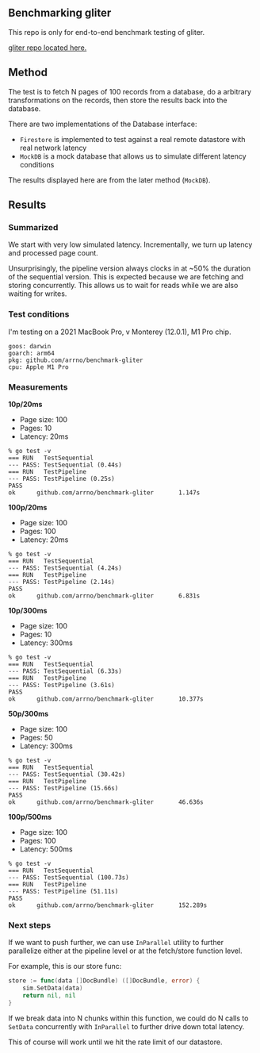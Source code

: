 ## Benchmarking gliter

This repo is only for end-to-end benchmark testing of gliter.

[gliter repo located here.](https://github.com/arrno/gliter)

## Method

The test is to fetch N pages of 100 records from a database, do a arbitrary transformations on the records, then store the results back into the database.

There are two implementations of the Database interface:

-   `Firestore` is implemented to test against a real remote datastore with real network latency
-   `MockDB` is a mock database that allows us to simulate different latency conditions

The results displayed here are from the later method (`MockDB`).

## Results

### Summarized

We start with very low simulated latency. Incrementally, we turn up latency and processed page count.

Unsurprisingly, the pipeline version always clocks in at ~50% the duration of the sequential version. This is expected because we are fetching and storing concurrently. This allows us to wait for reads while we are also waiting for writes.

### Test conditions

I'm testing on a 2021 MacBook Pro, v Monterey (12.0.1), M1 Pro chip.

```
goos: darwin
goarch: arm64
pkg: github.com/arrno/benchmark-gliter
cpu: Apple M1 Pro
```

### Measurements

**10p/20ms**

-   Page size: 100
-   Pages: 10
-   Latency: 20ms

```
% go test -v
=== RUN   TestSequential
--- PASS: TestSequential (0.44s)
=== RUN   TestPipeline
--- PASS: TestPipeline (0.25s)
PASS
ok      github.com/arrno/benchmark-gliter       1.147s
```

**100p/20ms**

-   Page size: 100
-   Pages: 100
-   Latency: 20ms

```
% go test -v
=== RUN   TestSequential
--- PASS: TestSequential (4.24s)
=== RUN   TestPipeline
--- PASS: TestPipeline (2.14s)
PASS
ok      github.com/arrno/benchmark-gliter       6.831s
```

**10p/300ms**

-   Page size: 100
-   Pages: 10
-   Latency: 300ms

```
% go test -v
=== RUN   TestSequential
--- PASS: TestSequential (6.33s)
=== RUN   TestPipeline
--- PASS: TestPipeline (3.61s)
PASS
ok      github.com/arrno/benchmark-gliter       10.377s
```

**50p/300ms**

-   Page size: 100
-   Pages: 50
-   Latency: 300ms

```
% go test -v
=== RUN   TestSequential
--- PASS: TestSequential (30.42s)
=== RUN   TestPipeline
--- PASS: TestPipeline (15.66s)
PASS
ok      github.com/arrno/benchmark-gliter       46.636s
```

**100p/500ms**

-   Page size: 100
-   Pages: 100
-   Latency: 500ms

```
% go test -v
=== RUN   TestSequential
--- PASS: TestSequential (100.73s)
=== RUN   TestPipeline
--- PASS: TestPipeline (51.11s)
PASS
ok      github.com/arrno/benchmark-gliter       152.289s

```

### Next steps

If we want to push further, we can use `InParallel` utility to further parallelize either at the pipeline level or at the fetch/store function level.

For example, this is our store func:

```go
store := func(data []DocBundle) ([]DocBundle, error) {
	sim.SetData(data)
	return nil, nil
}
```

If we break data into N chunks within this function, we could do N calls to `SetData` concurrently with `InParallel` to further drive down total latency.

This of course will work until we hit the rate limit of our datastore.
